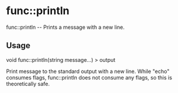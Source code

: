 # func::println
func::println -- Prints a message with a new line.

## Usage
  void func::println(string message...) > output

Print message to the standard output with a new line.  While "echo" consumes
flags, func::println does not consume any flags, so this is theoretically
safe.
